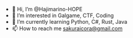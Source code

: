 - 👋 Hi, I’m @Hajimarino-HOPE
- 👀 I’m interested in Galgame, CTF, Coding
- 🌱 I’m currently learning Python, C#, Rust, Java
- 📫 How to reach me sakuraicora@gmail.com

<!---
Hajimarino-HOPE/Hajimarino-HOPE is a ✨ special ✨ repository because its `README.md` (this file) appears on your GitHub profile.
You can click the Preview link to take a look at your changes.
--->
